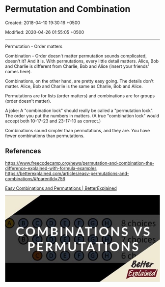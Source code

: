 # Permutation and Combination

Created: 2018-04-10 19:30:16 +0500

Modified: 2020-04-26 01:55:05 +0500

---

Permutation - Order matters

Combination - Order doesn't matter
permutation sounds complicated, doesn't it? And it is. With permutations, every little detail matters. Alice, Bob and Charlie is different from Charlie, Bob and Alice (insert your friends' names here).

Combinations, on the other hand, are pretty easy going. The details don't matter. Alice, Bob and Charlie is the same as Charlie, Bob and Alice.

Permutations are for lists (order matters) and combinations are for groups (order doesn't matter).

A joke: A "combination lock" should really be called a "permutation lock". The order you put the numbers in matters. (A true "combination lock" would accept both 10-17-23 and 23-17-10 as correct.)

Combinations sound simpler than permutations, and they are. You have fewer combinations than permutations.

## References

<https://www.freecodecamp.org/news/permutation-and-combination-the-difference-explained-with-formula-examples>
<https://betterexplained.com/articles/easy-permutations-and-combinations/#!parentId=756>

[Easy Combinations and Permutations | BetterExplained](https://www.youtube.com/watch?v=bAk_7p5gAWc)

![image](media/Permutation-and-Combination-image1.jpg)
